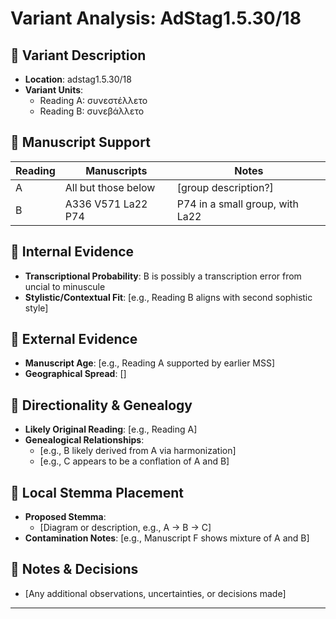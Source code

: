 # Variant Analysis: AdStag1.5.30/18

## 📌 Variant Description
- **Location**: adstag1.5.30/18
- **Variant Units**: 
  - Reading A: συνεστέλλετο
  - Reading B: συνεβάλλετο

## 🧬 Manuscript Support
| Reading | Manuscripts | Notes |
|--------|-------------|-------|
| A      | All but those below | [group description?] |
| B      | A336 V571 La22 P74    | P74 in a small group, with La22 |

## 🧠 Internal Evidence
- **Transcriptional Probability**: B is possibly a transcription error from uncial to minuscule
- **Stylistic/Contextual Fit**: [e.g., Reading B aligns with second sophistic style]

## 🧭 External Evidence
- **Manuscript Age**: [e.g., Reading A supported by earlier MSS]
- **Geographical Spread**: []

## 🔄 Directionality & Genealogy
- **Likely Original Reading**: [e.g., Reading A]
- **Genealogical Relationships**:
  - [e.g., B likely derived from A via harmonization]
  - [e.g., C appears to be a conflation of A and B]

## 🌿 Local Stemma Placement
- **Proposed Stemma**:
  - [Diagram or description, e.g., A → B → C]
- **Contamination Notes**: [e.g., Manuscript F shows mixture of A and B]

## 📝 Notes & Decisions
- [Any additional observations, uncertainties, or decisions made]

---
